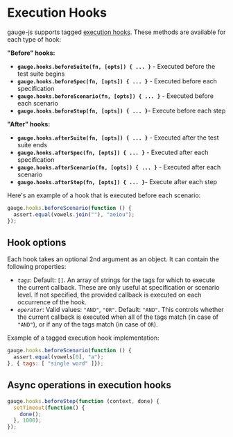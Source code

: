 # Execution Hooks

gauge-js supports tagged [execution hooks](https://docs.gauge.org/writing-specifications.html#execution-hooks). These methods are available for each type of hook:

**"Before" hooks:**

- **`gauge.hooks.beforeSuite(fn, [opts]) { ... }`** - Executed before the test suite begins
- **`gauge.hooks.beforeSpec(fn, [opts]) { ... }`** - Executed before each specification
- **`gauge.hooks.beforeScenario(fn, [opts]) { ... }`** - Executed before each scenario
- **`gauge.hooks.beforeStep(fn, [opts]) { ... }`**- Execute before each step

**"After" hooks:**

- **`gauge.hooks.afterSuite(fn, [opts]) { ... }`** - Executed after the test suite ends
- **`gauge.hooks.afterSpec(fn, [opts]) { ... }`** - Executed after each specification
- **`gauge.hooks.afterScenario(fn, [opts]) { ... }`** - Executed after each scenario
- **`gauge.hooks.afterStep(fn, [opts]) { ... }`**- Execute after each step

Here's an example of a hook that is executed before each scenario:

```js
gauge.hooks.beforeScenario(function () {
  assert.equal(vowels.join(""), "aeiou");
});
```

## Hook options

Each hook takes an optional 2nd argument as an object. It can contain the following properties:

- *`tags`*: Default: `[]`.
An array of strings for the tags for which to execute the current callback. These are only useful at specification or scenario level. If not specified, the provided callback is executed on each occurrence of the hook.
- *`operator`*: Valid values: `"AND"`, `"OR"`. Default: `"AND"`.
This controls whether the current callback is executed when all of the tags match (in case of `"AND"`), or if any of the tags match (in case of `OR`).

Example of a tagged execution hook implementation:

```js
gauge.hooks.beforeScenario(function () {
  assert.equal(vowels[0], "a");
}, { tags: [ "single word" ]});
```

## Async operations in execution hooks

```js
gauge.hooks.beforeStep(function (context, done) {
  setTimeout(function() {
    done();
  }, 1000);
});
```
